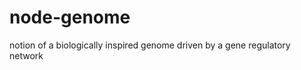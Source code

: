 node-genome
===========

notion of a biologically inspired genome driven by a gene regulatory network
